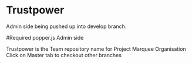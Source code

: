 # Trustpower
Admin side being pushed up into develop branch.

#Required popper.js Admin side

Trustpower is the Team repository name for Project Marquee Organisation
Click on Master tab to checkout other branches
